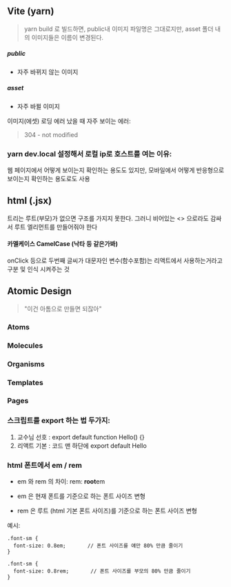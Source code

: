 ## Vite (yarn)
> yarn build 로 빌드하면, public내 이미지 파일명은 그대로지만, asset 폴더 내의 이미지들은 이름이 변경된다. 
##### public 
- 자주 바뀌지 않는 이미지

##### asset 
- 자주 바뀔 이미지 

이미지(에셋) 로딩 에러 났을 때 자주 보이는 에러: 
> 304 - not modified


### yarn dev.local 설정해서 로컬 ip로 호스트를 여는 이유:  
웹 페이지에서 어떻게 보이는지 확인하는 용도도 있지만, 
모바일에서 어떻게 반응형으로 보이는지 확인하는 용도로도 사용 


## html (.jsx) 
트리는 루트(부모)가 없으면 구조를 가지지 못한다. 
그러니 비어있는 <> 으로라도 감싸서 루트 엘리먼트를 만들어줘야 한다 


#### 카멜케이스 CamelCase (낙타 등 같은가봐)
onClick 등으로 두번째 글씨가 대문자인 변수(함수포함)는 리액트에서 사용하는거라고 구분 및 인식 시켜주는 것


## Atomic Design 
> "이건 아톰으로 만들면 되잖아"

### Atoms

### Molecules

### Organisms 

### Templates

### Pages



### 스크립트를 export 하는 법 두가지: 
1. 교수님 선호 : export default function Hello() {}
2. 리액트 기본 : 코드 맨 하단에 export default Hello


### html 폰트에서 em / rem
- em 와 rem 의 차이: rem: **root**em 

- em 은 현재 폰트를 기준으로 하는 폰트 사이즈 변형
- rem 은 루트 (html 기본 폰트 사이즈)를 기준으로 하는 폰트 사이즈 변형 

예시: 
```
.font-sm {
  font-size: 0.8em;       // 폰트 사이즈를 얘만 80% 만큼 줄이기 
}

.font-sm {
  font-size: 0.8rem;       // 폰트 사이즈를 부모의 80% 만큼 줄이기
}
```
